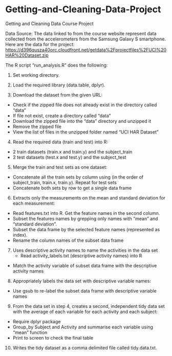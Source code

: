# Getting-and-Cleaning-Data-Project

Getting and Cleaning Data Course Project

Data Source:
The data linked to from the course website represent data collected from the accelerometers from the Samsung Galaxy S smartphone. Here are the data for the project:
https://d396qusza40orc.cloudfront.net/getdata%2Fprojectfiles%2FUCI%20HAR%20Dataset.zip

The R script “run_analysis.R” does the following:

1. Set working directory.

2. Load the required library (data.table, dplyr).

3. Download the dataset from the given URL:
  - Check if the zipped file does not already exist in the directory called “data”
  - If file not exist, create a directory called “data”
  - Download the zipped file into the “data” directory and unzipped it
  - Remove the zipped file
  - View the list of files in the unzipped folder named “UCI HAR Dataset”

4. Read the required data (train and test) into R: 
  - 2 train datasets (train.x and train.y) and the subject_train
  - 2 test datasets (test.x and test.y) and the subject_test

5. Merge the train and test sets as one dataset:
  - Concatenate all the train sets by column using (in the order of subject_train, train.x, train.y). Repeat for test sets
  - Concatenate both sets by row to get a single data frame

6. Extracts only the measurements on the mean and standard deviation for each measurement:
  - Read features.txt into R. Get the feature names in the second column.
  - Subset the features names by grepping only names with “mean” and “standard deviation”. 
  - Subset the data frame by the selected feature names (represented as index).
  - Rename the column names of the subset data frame

7. Uses descriptive activity names to name the activities in the data set
	- Read activity_labels.txt (descriptive activity names) into R 
  - Match the activity variable of subset data frame with the descriptive activity names

8. Appropriately labels the data set with descriptive variable names:
  - Use gsub to re-label the subset data frame with descriptive variable names 

9. From the data set in step 4, creates a second, independent tidy data set with the average of each variable for each activity and each subject:
  -  Require dplyr package
  - Group_by Subject and Activity and summarise each variable using “mean” function 
  - Print to screen to check the final table 

10. Writes the tidy dataset as a comma delimited file called tidy.data.txt.
